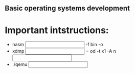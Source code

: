 ## Basic operating systems development
# Important intstructions:
* nasm <input> -f bin -o <output>
* xdmp <input> = od -t x1 -A n <input>
* ./qemu <input>
